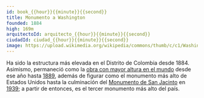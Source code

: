 ```yaml
---
id: book_{{hour}}{{minute}}{{second}}
title: Monumento a Washington
founded: 1884
high: 169m
arquitectoId: arquitecto_{{hour}}{{minute}}{{second}}
ciudadId: ciudad_{{hour}}{{minute}}{{second}}
image: https://upload.wikimedia.org/wikipedia/commons/thumb/c/c1/Washington_Monument_Dusk_Jan_2006.jpg/330px-Washington_Monument_Dusk_Jan_2006.jpg
---
```

<!--StartFragment-->

Ha sido la estructura más elevada en el Distrito de Colombia desde 1884. Asimismo, permaneció como la [obra con mayor altura en el mundo](https://es.wikipedia.org/w/index.php?title=Anexo:Edificios_m%C3%A1s_altos&action=edit&redlink=1 "Anexo:Edificios más altos (aún no redactado)") desde ese año hasta [1889](https://es.wikipedia.org/wiki/1889 "1889"), además de figurar como el monumento más alto de Estados Unidos hasta la culminación del [Monumento de San Jacinto](https://es.wikipedia.org/wiki/Monumento_de_San_Jacinto "Monumento de San Jacinto") en [1939](https://es.wikipedia.org/wiki/1939 "1939"); a partir de entonces, es el tercer monumento más alto del país.

<!--EndFragment-->